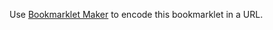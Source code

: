 Use [Bookmarklet Maker](https://caiorss.github.io/bookmarklet-maker/) to encode this bookmarklet in a URL.

